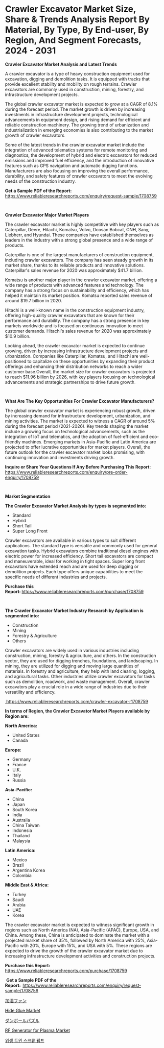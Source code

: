 <p><h1>Crawler Excavator Market Size, Share & Trends Analysis Report By Material, By Type, By End-user, By Region, And Segment Forecasts, 2024 - 2031</h1></p><p><strong>Crawler Excavator Market Analysis and Latest Trends</strong></p>
<p><p>A crawler excavator is a type of heavy construction equipment used for excavation, digging and demolition tasks. It is equipped with tracks that provide excellent stability and mobility on rough terrains. Crawler excavators are commonly used in construction, mining, forestry, and infrastructure development projects.</p><p>The global crawler excavator market is expected to grow at a CAGR of 8.1% during the forecast period. The market growth is driven by increasing investments in infrastructure development projects, technological advancements in equipment design, and rising demand for efficient and reliable construction machinery. The growing trend of urbanization and industrialization in emerging economies is also contributing to the market growth of crawler excavators.</p><p>Some of the latest trends in the crawler excavator market include the integration of advanced telematics systems for remote monitoring and diagnostics, the development of hybrid and electric excavators for reduced emissions and improved fuel efficiency, and the introduction of innovative features such as GPS navigation and automatic digging functions. Manufacturers are also focusing on improving the overall performance, durability, and safety features of crawler excavators to meet the evolving needs of the construction industry.</p></p>
<p><strong>Get a Sample PDF of the Report:&nbsp;</strong> <a href="https://www.reliableresearchreports.com/enquiry/request-sample/1708759">https://www.reliableresearchreports.com/enquiry/request-sample/1708759</a></p>
<p>&nbsp;</p>
<p><strong>Crawler Excavator Major Market Players</strong></p>
<p><p>The crawler excavator market is highly competitive with key players such as Caterpillar, Deere, Hitachi, Komatsu, Volvo, Doosan Bobcat, CNH, Sany, Liebherr, and Hyundai. These companies have established themselves as leaders in the industry with a strong global presence and a wide range of products.</p><p>Caterpillar is one of the largest manufacturers of construction equipment, including crawler excavators. The company has seen steady growth in its market share, thanks to its reliable products and innovative solutions. Caterpillar's sales revenue for 2020 was approximately $41.7 billion.</p><p>Komatsu is another major player in the crawler excavator market, offering a wide range of products with advanced features and technology. The company has a strong focus on sustainability and efficiency, which has helped it maintain its market position. Komatsu reported sales revenue of around $19.7 billion in 2020.</p><p>Hitachi is a well-known name in the construction equipment industry, offering high-quality crawler excavators that are known for their performance and durability. The company has a strong presence in key markets worldwide and is focused on continuous innovation to meet customer demands. Hitachi's sales revenue for 2020 was approximately $10.9 billion.</p><p>Looking ahead, the crawler excavator market is expected to continue growing, driven by increasing infrastructure development projects and urbanization. Companies like Caterpillar, Komatsu, and Hitachi are well-positioned to capitalize on these opportunities by expanding their product offerings and enhancing their distribution networks to reach a wider customer base.Overall, the market size for crawler excavators is projected to reach $11.96 billion by 2026, with key players focusing on technological advancements and strategic partnerships to drive future growth.</p></p>
<p>&nbsp;</p>
<p><strong>What Are The Key Opportunities For Crawler Excavator Manufacturers?</strong></p>
<p><p>The global crawler excavator market is experiencing robust growth, driven by increasing demand for infrastructure development, urbanization, and mining activities. The market is expected to witness a CAGR of around 5% during the forecast period (2021-2026). Key trends shaping the market include a growing focus on technological advancements, such as the integration of IoT and telematics, and the adoption of fuel-efficient and eco-friendly machines. Emerging markets in Asia-Pacific and Latin America are projected to offer lucrative opportunities for market players. Overall, the future outlook for the crawler excavator market looks promising, with continuing innovation and investments driving growth.</p></p>
<p><strong>Inquire or Share Your Questions If Any Before Purchasing This Report:</strong> <a href="https://www.reliableresearchreports.com/enquiry/pre-order-enquiry/1708759">https://www.reliableresearchreports.com/enquiry/pre-order-enquiry/1708759</a></p>
<p>&nbsp;</p>
<p><strong>Market Segmentation</strong></p>
<p><strong>The Crawler Excavator Market Analysis by types is segmented into:</strong></p>
<p><ul><li>Standard</li><li>Hybrid</li><li>Short Tail</li><li>Super Long Front</li></ul></p>
<p><p>Crawler excavators are available in various types to suit different applications. The standard type is versatile and commonly used for general excavation tasks. Hybrid excavators combine traditional diesel engines with electric power for increased efficiency. Short tail excavators are compact and maneuverable, ideal for working in tight spaces. Super long front excavators have extended reach and are used for deep digging or demolition projects. Each type offers unique capabilities to meet the specific needs of different industries and projects.</p></p>
<p><strong>Purchase this Report:&nbsp;</strong><a href="https://www.reliableresearchreports.com/purchase/1708759">https://www.reliableresearchreports.com/purchase/1708759</a></p>
<p>&nbsp;</p>
<p><strong>The Crawler Excavator Market Industry Research by Application is segmented into:</strong></p>
<p><ul><li>Construction</li><li>Mining</li><li>Forestry & Agriculture</li><li>Others</li></ul></p>
<p><p>Crawler excavators are widely used in various industries including construction, mining, forestry & agriculture, and others. In the construction sector, they are used for digging trenches, foundations, and landscaping. In mining, they are utilized for digging and moving large quantities of materials. In forestry and agriculture, they help with land clearing, logging, and agricultural tasks. Other industries utilize crawler excavators for tasks such as demolition, roadwork, and waste management. Overall, crawler excavators play a crucial role in a wide range of industries due to their versatility and efficiency.</p></p>
<p><a href="https://www.reliableresearchreports.com/crawler-excavator-r1708759">&nbsp;https://www.reliableresearchreports.com/crawler-excavator-r1708759</a></p>
<p><strong>In terms of Region, the Crawler Excavator Market Players available by Region are:</strong></p>
<p>
    <p> <strong> North America: </strong>
        <ul>
            <li>United States</li>
            <li>Canada</li>
        </ul>
        </p> 
    <p> <strong> Europe: </strong>
        <ul>
            <li>Germany</li>
            <li>France</li>
            <li>U.K.</li>
            <li>Italy</li>
            <li>Russia</li>
        </ul>
        </p> 
    <p> <strong> Asia-Pacific: </strong>
        <ul>
            <li>China</li>
            <li>Japan</li>
            <li>South Korea</li>
            <li>India</li>
            <li>Australia</li>
            <li>China Taiwan</li>
            <li>Indonesia</li>
            <li>Thailand</li>
            <li>Malaysia</li>
        </ul>
        </p> 
    <p> <strong> Latin America: </strong>
        <ul>
            <li>Mexico</li>
            <li>Brazil</li>
            <li>Argentina Korea</li>
            <li>Colombia</li>
        </ul>
        </p> 
    <p> <strong> Middle East & Africa: </strong>
        <ul>
            <li>Turkey</li>
            <li>Saudi</li>
            <li>Arabia</li>
            <li>UAE</li>
            <li>Korea</li>
        </ul>
    </p>
    </p>
<p><p>The crawler excavator market is expected to witness significant growth in regions such as North America (NA), Asia-Pacific (APAC), Europe, USA, and China. Among these, China is anticipated to dominate the market with a projected market share of 35%, followed by North America with 25%, Asia-Pacific with 20%, Europe with 15%, and USA with 5%. These regions are expected to drive the growth of the crawler excavator market due to increasing infrastructure development activities and construction projects.</p></p>
<p><strong>Purchase this Report: </strong><a href="https://www.reliableresearchreports.com/purchase/1708759">https://www.reliableresearchreports.com/purchase/1708759</a></p>
<p>&nbsp;<strong>Get a Sample PDF of the Report:&nbsp;&nbsp;</strong><a href="https://www.reliableresearchreports.com/enquiry/request-sample/1708759">https://www.reliableresearchreports.com/enquiry/request-sample/1708759</a></p>
<p><strong></strong></p>
<p><p><a href="https://github.com/bucuel854722/Market-Research-Report-List-1/blob/main/115482733489.md">加湿ファン</a></p><p><a href="https://issuu.com/reportprime-2/docs/hide-glue-market-size-2030.pptx">Hide Glue Market</a></p><p><a href="https://github.com/AriMuller2009/Market-Research-Report-List-1/blob/main/850946533490.md">ダンボールパズル</a></p><p><a href="https://github.com/CliffMedina6/Market-Research-Report-List-4/blob/main/rf-generator-for-plasma-market.md">RF Generator for Plasma Market</a></p><p><a href="https://github.com/khytkeqagplkzqvh/Market-Research-Report-List-1/blob/main/473642730894.md">위생 트윈 스크류 펌프</a></p></p>